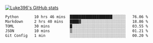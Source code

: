[![Luke396's GitHub stats](https://github-readme-stats.vercel.app/api?username=luke396&show_icons=true&theme=synthwave&hide=stars)](https://github.com/anuraghazra/github-readme-stats)

<!--START_SECTION:waka-->

```txt
Python       10 hrs 46 mins  ███████████████████░░░░░░   76.06 %
Markdown     2 hrs 40 mins   ████▓░░░░░░░░░░░░░░░░░░░░   18.86 %
TOML         30 mins         █░░░░░░░░░░░░░░░░░░░░░░░░   03.55 %
JSON         10 mins         ▒░░░░░░░░░░░░░░░░░░░░░░░░   01.21 %
Git Config   1 min           ░░░░░░░░░░░░░░░░░░░░░░░░░   00.20 %
```

<!--END_SECTION:waka-->

<!--
**luke396/luke396** is a ✨ _special_ ✨ repository because its `README.md` (this file) appears on your GitHub profile.

Here are some ideas to get you started:

- 🔭 I’m currently working on ...
- 🌱 I’m currently learning ...
- 👯 I’m looking to collaborate on ...
- 🤔 I’m looking for help with ...
- 💬 Ask me about ...
- 📫 How to reach me: ...
- 😄 Pronouns: ...
- ⚡ Fun fact: ...
-->

